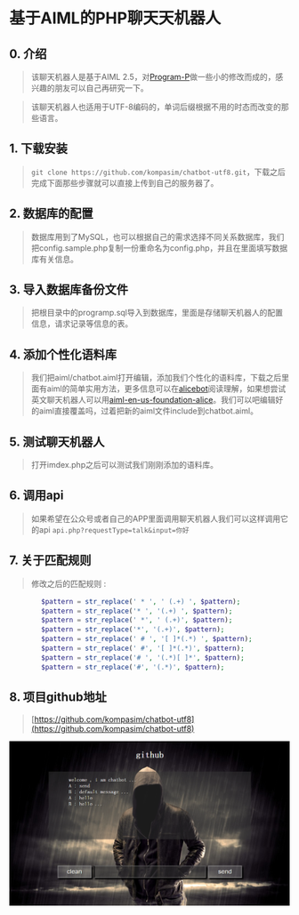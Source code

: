 #  基于AIML的PHP聊天天机器人

## 0. 介绍

> 该聊天机器人是基于AIML 2.5，对[Program-P](https://github.com/pe77/Program-P)做一些小的修改而成的，感兴趣的朋友可以自己再研究一下。

> 该聊天机器人也适用于UTF-8编码的，单词后缀根据不用的时态而改变的那些语言。

## 1. 下载安装

> `git clone https://github.com/kompasim/chatbot-utf8.git`，下载之后完成下面那些步骤就可以直接上传到自己的服务器了。

## 2. 数据库的配置

> 数据库用到了MySQL，也可以根据自己的需求选择不同关系数据库，我们把config.sample.php复制一份重命名为config.php，并且在里面填写数据库有关信息。

## 3. 导入数据库备份文件

> 把根目录中的programp.sql导入到数据库，里面是存储聊天机器人的配置信息，请求记录等信息的表。

## 4. 添加个性化语料库

> 我们把aiml/chatbot.aiml打开编辑，添加我们个性化的语料库，下载之后里面有aiml的简单实用方法，更多信息可以在[alicebot](http://www.alicebot.org/aiml.html)阅读理解，如果想尝试英文聊天机器人可以用[aiml-en-us-foundation-alice](https://github.com/drwallace/aiml-en-us-foundation-alice)。我们可以吧编辑好的aiml直接覆盖吗，过着把新的aiml文件include到chatbot.aiml。

## 5. 测试聊天机器人

> 打开imdex.php之后可以测试我们刚刚添加的语料库。

## 6. 调用api

> 如果希望在公众号或者自己的APP里面调用聊天机器人我们可以这样调用它的api `api.php?requestType=talk&input=你好`

## 7. 关于匹配规则

> 修改之后的匹配规则 :

```PHP
		$pattern = str_replace(' * ', ' (.+) ', $pattern);
		$pattern = str_replace('* ', '(.+) ', $pattern);
		$pattern = str_replace(' *', ' (.+)', $pattern);
		$pattern = str_replace('*', '(.+)', $pattern);
		$pattern = str_replace(' # ', '[ ]*(.*) ', $pattern);
		$pattern = str_replace(' #', '[ ]*(.*)', $pattern);
		$pattern = str_replace('# ', '(.*)[ ]*', $pattern);
		$pattern = str_replace('#', '(.*)', $pattern);
```

## 8. 项目github地址

> [https://github.com/kompasim/chatbot-utf8](https://github.com/kompasim/chatbot-utf8)

![chatbot](/images/demo.png)